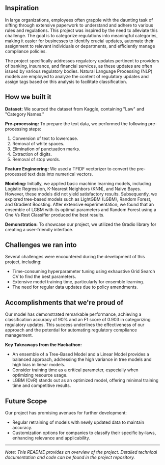 ## Inspiration

In large organizations, employees often grapple with the daunting task of sifting through extensive paperwork to understand and adhere to various rules and regulations. This project was inspired by the need to alleviate this challenge. The goal is to categorize regulations into meaningful categories, making it easier for businesses to identify crucial updates, automate their assignment to relevant individuals or departments, and efficiently manage compliance policies.

The project specifically addresses regulatory updates pertinent to providers of banking, insurance, and financial services, as these updates are often issued by various regulatory bodies. Natural Language Processing (NLP) models are employed to analyze the content of regulatory updates and assign tags based on this analysis to facilitate classification.

## How we built it

**Dataset:** We sourced the dataset from Kaggle, containing "Law" and "Category Names."

**Pre-processing:** To prepare the text data, we performed the following pre-processing steps:
1. Conversion of text to lowercase.
2. Removal of white spaces.
3. Elimination of punctuation marks.
4. Extraction of digits.
5. Removal of stop words.

**Feature Engineering:** We used a TFIDF vectorizer to convert the pre-processed text data into numerical vectors.

**Modeling:** Initially, we applied basic machine learning models, including Logistic Regression, K-Nearest Neighbors (KNN), and Naive Bayes. However, these models did not yield satisfactory results. Subsequently, we explored tree-based models such as LightGBM (LGBM), Random Forest, and Gradient Boosting. After extensive experimentation, we found that an ensemble of LGBM with its optimal parameters and Random Forest using a One Vs Rest Classifier produced the best results.

**Demonstration:** To showcase our project, we utilized the Gradio library for creating a user-friendly interface.

## Challenges we ran into

Several challenges were encountered during the development of this project, including:
- Time-consuming hyperparameter tuning using exhaustive Grid Search CV to find the best parameters.
- Extensive model training time, particularly for ensemble learning.
- The need for regular data updates due to policy amendments.

## Accomplishments that we're proud of

Our model has demonstrated remarkable performance, achieving a classification accuracy of 90% and an F1 score of 0.903 in categorizing regulatory updates. This success underlines the effectiveness of our approach and the potential for automating regulatory compliance management.

**Key Takeaways from the Hackathon:**
- An ensemble of a Tree-Based Model and a Linear Model provides a balanced approach, addressing the high variance in tree models and high bias in linear models.
- Consider training time as a critical parameter, especially when optimizing resource usage.
- LGBM (OvR) stands out as an optimized model, offering minimal training time and competitive results.

## Future Scope

Our project has promising avenues for further development:
- Regular retraining of models with newly updated data to maintain accuracy.
- Customization options for companies to classify their specific by-laws, enhancing relevance and applicability.

---

*Note: This README provides an overview of the project. Detailed technical documentation and code can be found in the project repository.*
